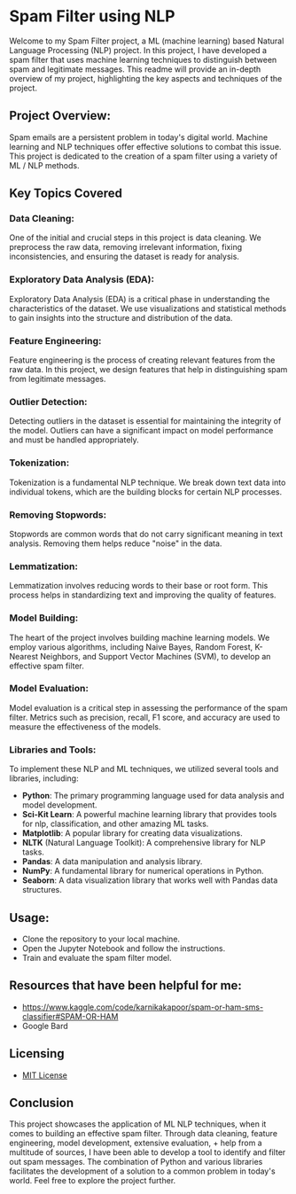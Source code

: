 # Spam Filter using NLP

Welcome to my Spam Filter project, a ML (machine learning) based Natural Language Processing (NLP) project. In this project, I have developed a spam filter that uses machine learning techniques to distinguish between spam and legitimate messages. This readme will provide an in-depth overview of my project, highlighting the key aspects and techniques of the project.

## Project Overview:

Spam emails are a persistent problem in today's digital world. Machine learning and NLP techniques offer effective solutions to combat this issue. This project is dedicated to the creation of a spam filter using a variety of ML / NLP methods.

## Key Topics Covered

### Data Cleaning:

One of the initial and crucial steps in this project is data cleaning. We preprocess the raw data, removing irrelevant information, fixing inconsistencies, and ensuring the dataset is ready for analysis.

### Exploratory Data Analysis (EDA):

Exploratory Data Analysis (EDA) is a critical phase in understanding the characteristics of the dataset. We use visualizations and statistical methods to gain insights into the structure and distribution of the data.

### Feature Engineering:

Feature engineering is the process of creating relevant features from the raw data. In this project, we design features that help in distinguishing spam from legitimate messages.

### Outlier Detection:

Detecting outliers in the dataset is essential for maintaining the integrity of the model. Outliers can have a significant impact on model performance and must be handled appropriately.

### Tokenization:

Tokenization is a fundamental NLP technique. We break down text data into individual tokens, which are the building blocks for certain NLP processes.

### Removing Stopwords:

Stopwords are common words that do not carry significant meaning in text analysis. Removing them helps reduce "noise" in the data.

### Lemmatization:

Lemmatization involves reducing words to their base or root form. This process helps in standardizing text and improving the quality of features.

### Model Building:

The heart of the project involves building machine learning models. We employ various algorithms, including Naive Bayes, Random Forest, K-Nearest Neighbors, and Support Vector Machines (SVM), to develop an effective spam filter.

### Model Evaluation:

Model evaluation is a critical step in assessing the performance of the spam filter. Metrics such as precision, recall, F1 score, and accuracy are used to measure the effectiveness of the models.

### Libraries and Tools:

To implement these NLP and ML techniques, we utilized several tools and libraries, including:
- **Python**: The primary programming language used for data analysis and model development.
- **Sci-Kit Learn**: A powerful machine learning library that provides tools for nlp, classification, and other amazing ML tasks.
- **Matplotlib**: A popular library for creating data visualizations.
- **NLTK** (Natural Language Toolkit): A comprehensive library for NLP tasks.
- **Pandas**: A data manipulation and analysis library.
- **NumPy**: A fundamental library for numerical operations in Python.
- **Seaborn**: A data visualization library that works well with Pandas data structures.

## Usage:

- Clone the repository to your local machine.
- Open the Jupyter Notebook and follow the instructions.
- Train and evaluate the spam filter model.


## Resources that have been helpful for me:
-  https://www.kaggle.com/code/karnikakapoor/spam-or-ham-sms-classifier#SPAM-OR-HAM
-  Google Bard

## Licensing
- [MIT License](LICENSE)

## Conclusion

This project showcases the application of ML NLP techniques, when it comes to building an effective spam filter. Through data cleaning, feature engineering, model development, extensive evaluation, + help from a multitude of sources, I have been able to develop a tool to identify and filter out spam messages. The combination of Python and various libraries facilitates the development of a solution to a common problem in today's world. Feel free to explore the project further.
